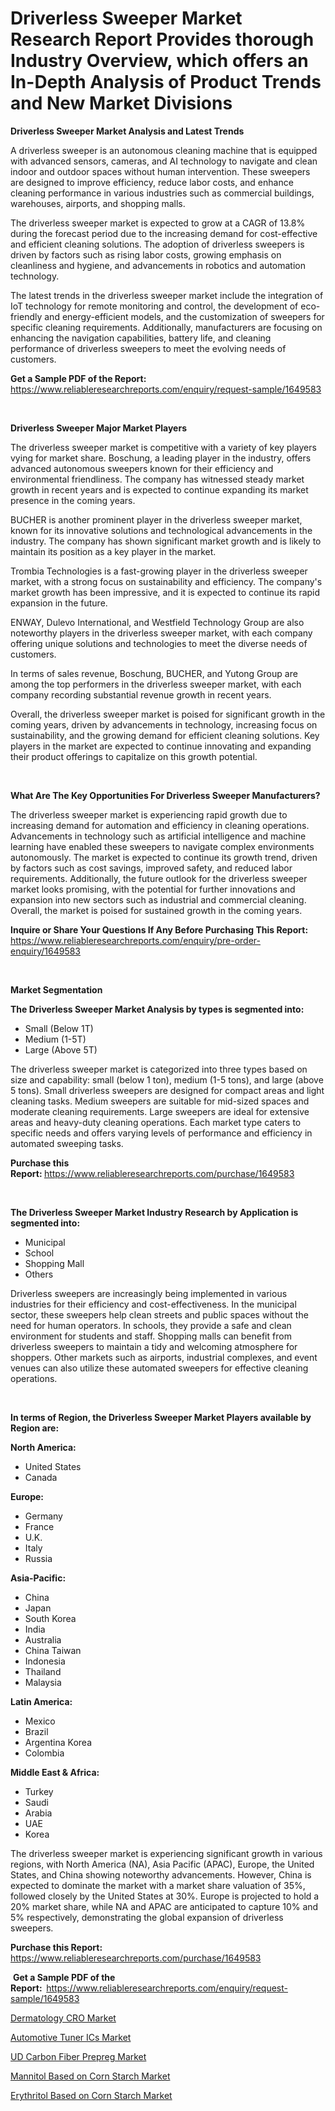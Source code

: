 <p><h1>Driverless Sweeper Market Research Report Provides thorough Industry Overview, which offers an In-Depth Analysis of Product Trends and New Market Divisions</h1></p><p><strong>Driverless Sweeper Market Analysis and Latest Trends</strong></p>
<p><p>A driverless sweeper is an autonomous cleaning machine that is equipped with advanced sensors, cameras, and AI technology to navigate and clean indoor and outdoor spaces without human intervention. These sweepers are designed to improve efficiency, reduce labor costs, and enhance cleaning performance in various industries such as commercial buildings, warehouses, airports, and shopping malls.</p><p>The driverless sweeper market is expected to grow at a CAGR of 13.8% during the forecast period due to the increasing demand for cost-effective and efficient cleaning solutions. The adoption of driverless sweepers is driven by factors such as rising labor costs, growing emphasis on cleanliness and hygiene, and advancements in robotics and automation technology. </p><p>The latest trends in the driverless sweeper market include the integration of IoT technology for remote monitoring and control, the development of eco-friendly and energy-efficient models, and the customization of sweepers for specific cleaning requirements. Additionally, manufacturers are focusing on enhancing the navigation capabilities, battery life, and cleaning performance of driverless sweepers to meet the evolving needs of customers.</p></p>
<p><strong>Get a Sample PDF of the Report:&nbsp;</strong> <a href="https://www.reliableresearchreports.com/enquiry/request-sample/1649583">https://www.reliableresearchreports.com/enquiry/request-sample/1649583</a></p>
<p>&nbsp;</p>
<p><strong>Driverless Sweeper Major Market Players</strong></p>
<p><p>The driverless sweeper market is competitive with a variety of key players vying for market share. Boschung, a leading player in the industry, offers advanced autonomous sweepers known for their efficiency and environmental friendliness. The company has witnessed steady market growth in recent years and is expected to continue expanding its market presence in the coming years.</p><p>BUCHER is another prominent player in the driverless sweeper market, known for its innovative solutions and technological advancements in the industry. The company has shown significant market growth and is likely to maintain its position as a key player in the market.</p><p>Trombia Technologies is a fast-growing player in the driverless sweeper market, with a strong focus on sustainability and efficiency. The company's market growth has been impressive, and it is expected to continue its rapid expansion in the future.</p><p>ENWAY, Dulevo International, and Westfield Technology Group are also noteworthy players in the driverless sweeper market, with each company offering unique solutions and technologies to meet the diverse needs of customers.</p><p>In terms of sales revenue, Boschung, BUCHER, and Yutong Group are among the top performers in the driverless sweeper market, with each company recording substantial revenue growth in recent years.</p><p>Overall, the driverless sweeper market is poised for significant growth in the coming years, driven by advancements in technology, increasing focus on sustainability, and the growing demand for efficient cleaning solutions. Key players in the market are expected to continue innovating and expanding their product offerings to capitalize on this growth potential.</p></p>
<p>&nbsp;</p>
<p><strong>What Are The Key Opportunities For Driverless Sweeper Manufacturers?</strong></p>
<p><p>The driverless sweeper market is experiencing rapid growth due to increasing demand for automation and efficiency in cleaning operations. Advancements in technology such as artificial intelligence and machine learning have enabled these sweepers to navigate complex environments autonomously. The market is expected to continue its growth trend, driven by factors such as cost savings, improved safety, and reduced labor requirements. Additionally, the future outlook for the driverless sweeper market looks promising, with the potential for further innovations and expansion into new sectors such as industrial and commercial cleaning. Overall, the market is poised for sustained growth in the coming years.</p></p>
<p><strong>Inquire or Share Your Questions If Any Before Purchasing This Report:</strong> <a href="https://www.reliableresearchreports.com/enquiry/pre-order-enquiry/1649583">https://www.reliableresearchreports.com/enquiry/pre-order-enquiry/1649583</a></p>
<p>&nbsp;</p>
<p><strong>Market Segmentation</strong></p>
<p><strong>The Driverless Sweeper Market Analysis by types is segmented into:</strong></p>
<p><ul><li>Small (Below 1T)</li><li>Medium (1-5T)</li><li>Large (Above 5T)</li></ul></p>
<p><p>The driverless sweeper market is categorized into three types based on size and capability: small (below 1 ton), medium (1-5 tons), and large (above 5 tons). Small driverless sweepers are designed for compact areas and light cleaning tasks. Medium sweepers are suitable for mid-sized spaces and moderate cleaning requirements. Large sweepers are ideal for extensive areas and heavy-duty cleaning operations. Each market type caters to specific needs and offers varying levels of performance and efficiency in automated sweeping tasks.</p></p>
<p><strong>Purchase this Report:&nbsp;</strong><a href="https://www.reliableresearchreports.com/purchase/1649583">https://www.reliableresearchreports.com/purchase/1649583</a></p>
<p>&nbsp;</p>
<p><strong>The Driverless Sweeper Market Industry Research by Application is segmented into:</strong></p>
<p><ul><li>Municipal</li><li>School</li><li>Shopping Mall</li><li>Others</li></ul></p>
<p><p>Driverless sweepers are increasingly being implemented in various industries for their efficiency and cost-effectiveness. In the municipal sector, these sweepers help clean streets and public spaces without the need for human operators. In schools, they provide a safe and clean environment for students and staff. Shopping malls can benefit from driverless sweepers to maintain a tidy and welcoming atmosphere for shoppers. Other markets such as airports, industrial complexes, and event venues can also utilize these automated sweepers for effective cleaning operations.</p></p>
<p>&nbsp;</p>
<p><strong>In terms of Region, the Driverless Sweeper Market Players available by Region are:</strong></p>
<p>
    <p> <strong> North America: </strong>
        <ul>
            <li>United States</li>
            <li>Canada</li>
        </ul>
        </p> 
    <p> <strong> Europe: </strong>
        <ul>
            <li>Germany</li>
            <li>France</li>
            <li>U.K.</li>
            <li>Italy</li>
            <li>Russia</li>
        </ul>
        </p> 
    <p> <strong> Asia-Pacific: </strong>
        <ul>
            <li>China</li>
            <li>Japan</li>
            <li>South Korea</li>
            <li>India</li>
            <li>Australia</li>
            <li>China Taiwan</li>
            <li>Indonesia</li>
            <li>Thailand</li>
            <li>Malaysia</li>
        </ul>
        </p> 
    <p> <strong> Latin America: </strong>
        <ul>
            <li>Mexico</li>
            <li>Brazil</li>
            <li>Argentina Korea</li>
            <li>Colombia</li>
        </ul>
        </p> 
    <p> <strong> Middle East & Africa: </strong>
        <ul>
            <li>Turkey</li>
            <li>Saudi</li>
            <li>Arabia</li>
            <li>UAE</li>
            <li>Korea</li>
        </ul>
    </p>
    </p>
<p><p>The driverless sweeper market is experiencing significant growth in various regions, with North America (NA), Asia Pacific (APAC), Europe, the United States, and China showing noteworthy advancements. However, China is expected to dominate the market with a market share valuation of 35%, followed closely by the United States at 30%. Europe is projected to hold a 20% market share, while NA and APAC are anticipated to capture 10% and 5% respectively, demonstrating the global expansion of driverless sweepers.</p></p>
<p><strong>Purchase this Report: </strong><a href="https://www.reliableresearchreports.com/purchase/1649583">https://www.reliableresearchreports.com/purchase/1649583</a></p>
<p>&nbsp;<strong>Get a Sample PDF of the Report:&nbsp;&nbsp;</strong><a href="https://www.reliableresearchreports.com/enquiry/request-sample/1649583">https://www.reliableresearchreports.com/enquiry/request-sample/1649583</a></p>
<p><strong></strong></p>
<p><p><a href="https://github.com/julyju69/Market-Research-Report-List-2/blob/main/dermatology-cro-market.md">Dermatology CRO Market</a></p><p><a href="https://github.com/gdfhhhj/Market-Research-Report-List-3/blob/main/automotive-tuner-ics-market.md">Automotive Tuner ICs Market</a></p><p><a href="https://medium.com/@craigholmes62/ud-carbon-fiber-prepreg-market-size-and-market-trends-complete-industry-overview-2024-to-2031-8abd4a7b6b09">UD Carbon Fiber Prepreg Market</a></p><p><a href="https://medium.com/@craigholmes62/mannitol-based-on-corn-starch-market-insights-into-market-cagr-market-trends-and-growth-1e6584e95627">Mannitol Based on Corn Starch Market</a></p><p><a href="https://medium.com/@craigholmes62/erythritol-based-on-corn-starch-market-comprehensive-assessment-by-type-application-and-f2f854a64dfe">Erythritol Based on Corn Starch Market</a></p></p>